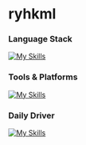 # ryhkml

### Language Stack
[![My Skills](https://skillicons.dev/icons?i=ts,go,bash,nix)](https://skillicons.dev)

### Tools & Platforms
[![My Skills](https://skillicons.dev/icons?i=bun,docker,neovim,firebase,gcp)](https://skillicons.dev)

### Daily Driver
[![My Skills](https://skillicons.dev/icons?i=linux)](https://skillicons.dev)
